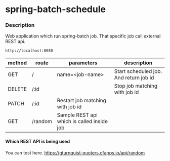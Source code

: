# spring-batch-schedule

### Description
Web application which run spring-batch job. That specific job call external REST api.

```
http://localhost:8080
```

|method|route|parameters|description|
|----|----|----|----|
|GET|/|name=\<job-name\>|Start scheduled job. And return job id|
|DELETE|/:id||Stop job matching with job id|
|PATCH|/:id|Restart job matching with job id|
|GET|/random|Sample REST api which is called inside job|

#### Which REST API is being used
You can test here. https://gturnquist-quoters.cfapps.io/api/random

